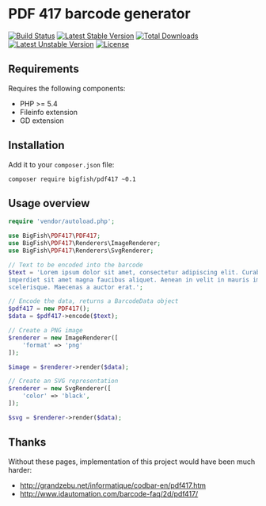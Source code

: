 PDF 417 barcode generator
=========================

[![Build Status](https://travis-ci.org/ihabunek/pdf417-php.svg?branch=master)](https://travis-ci.org/ihabunek/pdf417-php) [![Latest Stable Version](https://poser.pugx.org/bigfish/pdf417/v/stable.svg)](https://packagist.org/packages/bigfish/pdf417) [![Total Downloads](https://poser.pugx.org/bigfish/pdf417/downloads.svg)](https://packagist.org/packages/bigfish/pdf417) [![Latest Unstable Version](https://poser.pugx.org/bigfish/pdf417/v/unstable.svg)](https://packagist.org/packages/bigfish/pdf417) [![License](https://poser.pugx.org/bigfish/pdf417/license.svg)](https://packagist.org/packages/bigfish/pdf417)

Requirements
------------

Requires the following components:

* PHP >= 5.4
* Fileinfo extension
* GD extension

Installation
------------

Add it to your `composer.json` file:

```
composer require bigfish/pdf417 ~0.1
```

Usage overview
--------------

```php
require 'vendor/autoload.php';

use BigFish\PDF417\PDF417;
use BigFish\PDF417\Renderers\ImageRenderer;
use BigFish\PDF417\Renderers\SvgRenderer;

// Text to be encoded into the barcode
$text = 'Lorem ipsum dolor sit amet, consectetur adipiscing elit. Curabitur
imperdiet sit amet magna faucibus aliquet. Aenean in velit in mauris imperdiet
scelerisque. Maecenas a auctor erat.';

// Encode the data, returns a BarcodeData object
$pdf417 = new PDF417();
$data = $pdf417->encode($text);

// Create a PNG image
$renderer = new ImageRenderer([
    'format' => 'png'
]);

$image = $renderer->render($data);

// Create an SVG representation
$renderer = new SvgRenderer([
    'color' => 'black',
]);

$svg = $renderer->render($data);
```

Thanks
------

Without these pages, implementation of this project would have been much harder:

* http://grandzebu.net/informatique/codbar-en/pdf417.htm
* http://www.idautomation.com/barcode-faq/2d/pdf417/
